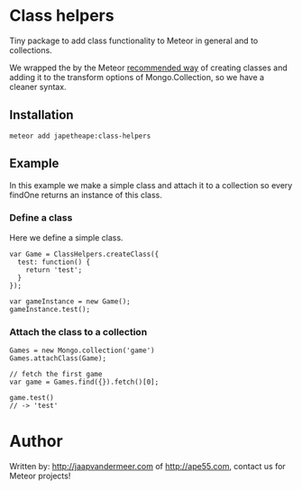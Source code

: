 # Class helpers
Tiny package to add class functionality to Meteor in general and to collections.

We wrapped the by the Meteor [recommended way](http://docs.meteor.com/#/full/mongo_collection) of creating classes and adding it to the transform options of Mongo.Collection, so we have a cleaner syntax.


## Installation
```
meteor add japetheape:class-helpers
```


## Example
In this example we make a simple class and attach it to a collection so every findOne returns an instance of this class.

### Define a class
Here we define a simple class.

```
var Game = ClassHelpers.createClass({
  test: function() {
    return 'test';
  }
});

var gameInstance = new Game();
gameInstance.test();
```


### Attach the class to a collection
```
Games = new Mongo.collection('game')
Games.attachClass(Game);

// fetch the first game
var game = Games.find({}).fetch()[0];

game.test()
// -> 'test'
```


# Author
Written by: http://jaapvandermeer.com of http://ape55.com, contact us for Meteor projects!
